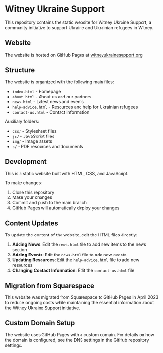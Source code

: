 # Witney Ukraine Support

This repository contains the static website for Witney Ukraine Support, a community initiative to support Ukraine and Ukrainian refugees in Witney.

## Website

The website is hosted on GitHub Pages at [witneyukrainesupport.org](https://witneyukrainesupport.org).

## Structure

The website is organized with the following main files:

- `index.html` - Homepage
- `about.html` - About us and our partners
- `news.html` - Latest news and events
- `help-advice.html` - Resources and help for Ukrainian refugees
- `contact-us.html` - Contact information

Auxiliary folders:
- `css/` - Stylesheet files
- `js/` - JavaScript files
- `img/` - Image assets
- `s/` - PDF resources and documents

## Development

This is a static website built with HTML, CSS, and JavaScript.

To make changes:
1. Clone this repository
2. Make your changes
3. Commit and push to the main branch
4. GitHub Pages will automatically deploy your changes

## Content Updates

To update the content of the website, edit the HTML files directly:

1. **Adding News**: Edit the `news.html` file to add new items to the news section
2. **Adding Events**: Edit the `news.html` file to add new events
3. **Updating Resources**: Edit the `help-advice.html` file to add new resources
4. **Changing Contact Information**: Edit the `contact-us.html` file

## Migration from Squarespace

This website was migrated from Squarespace to GitHub Pages in April 2023 to reduce ongoing costs while maintaining the essential information about the Witney Ukraine Support initiative.

## Custom Domain Setup

The website uses GitHub Pages with a custom domain. For details on how the domain is configured, see the DNS settings in the GitHub repository settings.